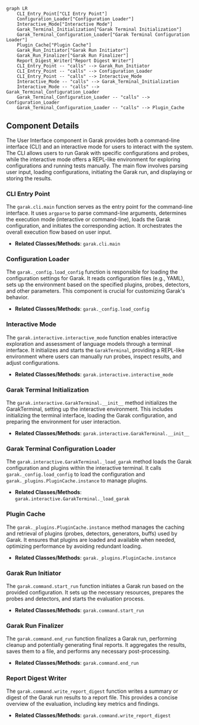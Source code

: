 ```mermaid
graph LR
    CLI_Entry_Point["CLI Entry Point"]
    Configuration_Loader["Configuration Loader"]
    Interactive_Mode["Interactive Mode"]
    Garak_Terminal_Initialization["Garak Terminal Initialization"]
    Garak_Terminal_Configuration_Loader["Garak Terminal Configuration Loader"]
    Plugin_Cache["Plugin Cache"]
    Garak_Run_Initiator["Garak Run Initiator"]
    Garak_Run_Finalizer["Garak Run Finalizer"]
    Report_Digest_Writer["Report Digest Writer"]
    CLI_Entry_Point -- "calls" --> Garak_Run_Initiator
    CLI_Entry_Point -- "calls" --> Configuration_Loader
    CLI_Entry_Point -- "calls" --> Interactive_Mode
    Interactive_Mode -- "calls" --> Garak_Terminal_Initialization
    Interactive_Mode -- "calls" --> Garak_Terminal_Configuration_Loader
    Garak_Terminal_Configuration_Loader -- "calls" --> Configuration_Loader
    Garak_Terminal_Configuration_Loader -- "calls" --> Plugin_Cache
```

## Component Details

The User Interface component in Garak provides both a command-line interface (CLI) and an interactive mode for users to interact with the system. The CLI allows users to run Garak with specific configurations and probes, while the interactive mode offers a REPL-like environment for exploring configurations and running tests manually. The main flow involves parsing user input, loading configurations, initiating the Garak run, and displaying or storing the results.

### CLI Entry Point
The `garak.cli.main` function serves as the entry point for the command-line interface. It uses `argparse` to parse command-line arguments, determines the execution mode (interactive or command-line), loads the Garak configuration, and initiates the corresponding action. It orchestrates the overall execution flow based on user input.
- **Related Classes/Methods**: `garak.cli.main`

### Configuration Loader
The `garak._config.load_config` function is responsible for loading the configuration settings for Garak. It reads configuration files (e.g., YAML), sets up the environment based on the specified plugins, probes, detectors, and other parameters. This component is crucial for customizing Garak's behavior.
- **Related Classes/Methods**: `garak._config.load_config`

### Interactive Mode
The `garak.interactive.interactive_mode` function enables interactive exploration and assessment of language models through a terminal interface. It initializes and starts the `GarakTerminal`, providing a REPL-like environment where users can manually run probes, inspect results, and adjust configurations.
- **Related Classes/Methods**: `garak.interactive.interactive_mode`

### Garak Terminal Initialization
The `garak.interactive.GarakTerminal.__init__` method initializes the GarakTerminal, setting up the interactive environment. This includes initializing the terminal interface, loading the Garak configuration, and preparing the environment for user interaction.
- **Related Classes/Methods**: `garak.interactive.GarakTerminal.__init__`

### Garak Terminal Configuration Loader
The `garak.interactive.GarakTerminal._load_garak` method loads the Garak configuration and plugins within the interactive terminal. It calls `garak._config.load_config` to load the configuration and `garak._plugins.PluginCache.instance` to manage plugins.
- **Related Classes/Methods**: `garak.interactive.GarakTerminal._load_garak`

### Plugin Cache
The `garak._plugins.PluginCache.instance` method manages the caching and retrieval of plugins (probes, detectors, generators, buffs) used by Garak. It ensures that plugins are loaded and available when needed, optimizing performance by avoiding redundant loading.
- **Related Classes/Methods**: `garak._plugins.PluginCache.instance`

### Garak Run Initiator
The `garak.command.start_run` function initiates a Garak run based on the provided configuration. It sets up the necessary resources, prepares the probes and detectors, and starts the evaluation process.
- **Related Classes/Methods**: `garak.command.start_run`

### Garak Run Finalizer
The `garak.command.end_run` function finalizes a Garak run, performing cleanup and potentially generating final reports. It aggregates the results, saves them to a file, and performs any necessary post-processing.
- **Related Classes/Methods**: `garak.command.end_run`

### Report Digest Writer
The `garak.command.write_report_digest` function writes a summary or digest of the Garak run results to a report file. This provides a concise overview of the evaluation, including key metrics and findings.
- **Related Classes/Methods**: `garak.command.write_report_digest`
